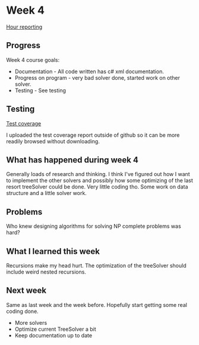 # Week 4

[Hour reporting](https://github.com/saskeli/NonogramSolver_TiRa/blob/master/Documentation/Hour_reporting.md)

## Progress

Week 4 course goals:

* Documentation - All code written has c# xml documentation.
* Progress on program - very bad solver done, started work on other solver.
* Testing - See testing

## Testing

[Test coverage](https://www.cs.helsinki.fi/u/saska/Coverage/ListInitTest.html)

I uploaded the test coverage report outside of github so it can be more readily browsed without downloading.

## What has happened during week 4


Generally loads of research and thinking. I think I've figured out how I want to implement the other solvers and possibly how some optimizing of the last resort treeSolver could be done. Very little coding tho. Some work on data structure and a little solver work.

## Problems

Who knew designing algorithms for solving NP complete problems was hard?

## What I learned this week

Recursions make my head hurt. The optimization of the treeSolver should include weird nested recursions.

## Next week

Same as last week and the week before. Hopefully start getting some real coding done.

* More solvers
* Optimize current TreeSolver a bit
* Keep documentation up to date
